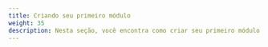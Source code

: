 ```yaml
---
title: Criando seu primeiro módulo
weight: 35
description: Nesta seção, você encontra como criar seu primeiro módulo no Charles.
---
```

